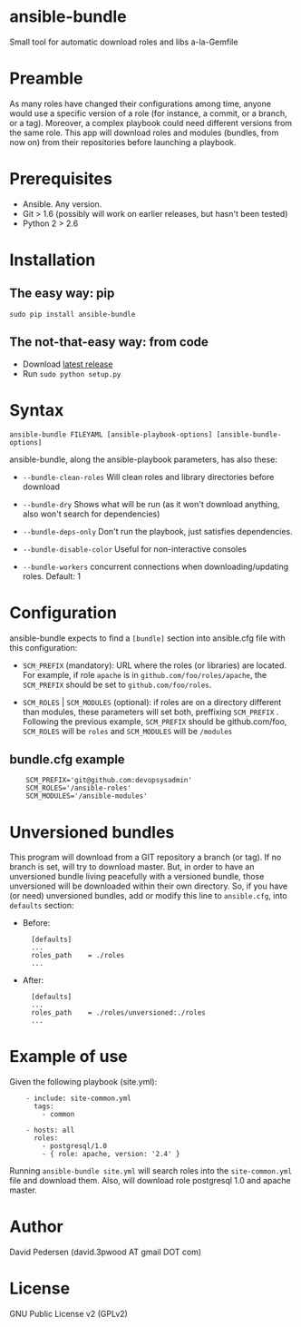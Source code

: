 # ansible-bundle

Small tool for automatic download roles and libs a-la-Gemfile

# Preamble

As many roles have changed their configurations among time, anyone would use a
specific version of a role (for instance, a commit, or a branch, or a tag).
Moreover, a complex playbook could need different versions from the same role. 
This app will download roles and modules (bundles, from now on) from their 
repositories before launching a playbook.

# Prerequisites

- Ansible. Any version.
- Git > 1.6 (possibly will work on earlier releases, but hasn't been tested)
- Python 2 > 2.6

# Installation

## The easy way: pip

`sudo pip install ansible-bundle`

## The not-that-easy way: from code

- Download [latest release](../../archive/master.zip)
- Run `sudo python setup.py`


# Syntax

`ansible-bundle FILEYAML [ansible-playbook-options] [ansible-bundle-options]`

ansible-bundle, along the ansible-playbook parameters, has also these:

- `--bundle-clean-roles` Will clean roles and library directories before download

- `--bundle-dry` Shows what will be run (as it won't download anything, 
also won't search for dependencies)

- `--bundle-deps-only` Don't run the playbook, just satisfies dependencies.

- `--bundle-disable-color` Useful for non-interactive consoles

- `--bundle-workers` concurrent connections when downloading/updating roles. Default: 1


# Configuration

ansible-bundle expects to find a `[bundle]` section into ansible.cfg 
file with this configuration:

- `SCM_PREFIX` (mandatory): URL where the roles (or libraries) are located. For 
example, if role `apache` is in `github.com/foo/roles/apache`, the `SCM_PREFIX` 
should be set to `github.com/foo/roles`.

- `SCM_ROLES` | `SCM_MODULES` (optional): if roles are on a directory different 
than modules, these parameters will set both, preffixing `SCM_PREFIX` . 
Following the previous example, `SCM_PREFIX` should be github.com/foo, 
`SCM_ROLES` will be `roles` and `SCM_MODULES` will be `/modules`

## bundle.cfg example

		SCM_PREFIX='git@github.com:devopsysadmin'
		SCM_ROLES='/ansible-roles'
		SCM_MODULES='/ansible-modules'

# Unversioned bundles

This program will download from a GIT repository a branch (or tag). If no 
branch is set, will try to download master. But, in order to have an 
unversioned bundle living peacefully with a versioned bundle, those unversioned 
will be downloaded within their own directory. So, if you have (or need) 
unversioned bundles, add or modify this line to `ansible.cfg`, into `defaults` 
section:

- Before:

        [defaults]
        ...
        roles_path    = ./roles
        ...

- After:
  
        [defaults]
        ...
        roles_path    = ./roles/unversioned:./roles
        ...

# Example of use

Given the following playbook (site.yml):

		- include: site-common.yml
		  tags:
		    - common

		- hosts: all
		  roles:
		    - postgresql/1.0
		    - { role: apache, version: '2.4' }

Running `ansible-bundle site.yml` will search roles into the `site-common.yml` file and 
download them. Also, will download role postgresql 1.0 and apache master.

# Author

David Pedersen (david.3pwood AT gmail DOT com)

# License

GNU Public License v2 (GPLv2)
